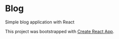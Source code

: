 # Blog

Simple blog application with React

This project was bootstrapped with [Create React App](https://github.com/facebook/create-react-app).
